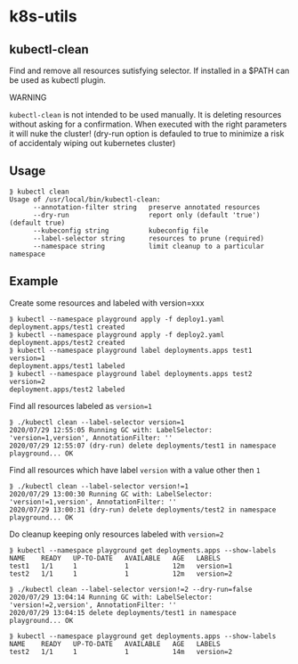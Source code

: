 # k8s-utils

## kubectl-clean

Find and remove all resources sutisfying selector. If installed in a $PATH can be used as kubectl plugin.

WARNING

`kubectl-clean` is not intended to be used manually. It is deleting resources without asking for a confirmation. When executed with the right parameters it will nuke the cluster! (dry-run option is defauled to true to minimize a risk of accidentaly wiping out kubernetes cluster)

## Usage

```shell
⟫ kubectl clean
Usage of /usr/local/bin/kubectl-clean:
      --annotation-filter string   preserve annotated resources
      --dry-run                    report only (default 'true') (default true)
      --kubeconfig string          kubeconfig file
      --label-selector string      resources to prune (required)
      --namespace string           limit cleanup to a particular namespace
```

## Example

Create some resources and labeled with version=xxx

```shell
⟫ kubectl --namespace playground apply -f deploy1.yaml
deployment.apps/test1 created
⟫ kubectl --namespace playground apply -f deploy2.yaml
deployment.apps/test2 created
⟫ kubectl --namespace playground label deployments.apps test1 version=1
deployment.apps/test1 labeled
⟫ kubectl --namespace playground label deployments.apps test2 version=2
deployment.apps/test2 labeled
```

Find all resources labeled as `version=1`

```shell
⟫ ./kubectl clean --label-selector version=1
2020/07/29 12:55:05 Running GC with: LabelSelector: 'version=1,version', AnnotationFilter: ''
2020/07/29 12:55:07 (dry-run) delete deployments/test1 in namespace playground... OK
```

Find all resources which have label `version` with a value other then `1`

```shell
⟫ ./kubectl clean --label-selector version!=1
2020/07/29 13:00:30 Running GC with: LabelSelector: 'version!=1,version', AnnotationFilter: ''
2020/07/29 13:00:31 (dry-run) delete deployments/test2 in namespace playground... OK
```

Do cleanup keeping only resources labeled with `version=2`

```shell
⟫ kubectl --namespace playground get deployments.apps --show-labels
NAME    READY   UP-TO-DATE   AVAILABLE   AGE   LABELS
test1   1/1     1            1           12m   version=1
test2   1/1     1            1           12m   version=2

⟫ ./kubectl clean --label-selector version!=2 --dry-run=false
2020/07/29 13:04:14 Running GC with: LabelSelector: 'version!=2,version', AnnotationFilter: ''
2020/07/29 13:04:15 delete deployments/test1 in namespace playground... OK

⟫ kubectl --namespace playground get deployments.apps --show-labels
NAME    READY   UP-TO-DATE   AVAILABLE   AGE   LABELS
test2   1/1     1            1           14m   version=2
```
